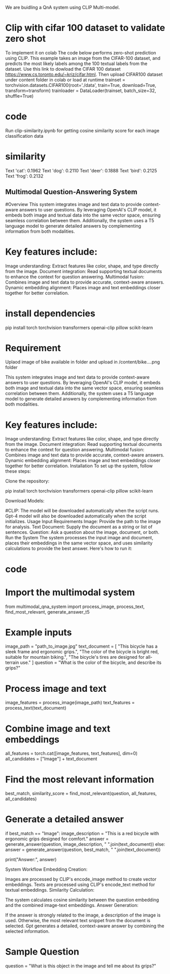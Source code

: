 We are buidling a QnA system using CLIP Multi-model. 
# Clip with cifar 100 dataset to validate zero shot 
To implement it on colab
The code below performs zero-shot prediction using CLIP. This example takes an image from the CIFAR-100 dataset, and predicts the most likely labels among the 100 textual labels from the dataset.
Use this link to dowload the CIFAR 100 dataset https://www.cs.toronto.edu/~kriz/cifar.html. Then upload CIFAR100 dataset under content folder in colab
or load at runtime
trainset = torchvision.datasets.CIFAR100(root='./data', train=True, download=True, transform=transform)
trainloader = DataLoader(trainset, batch_size=32, shuffle=True)
# code 
Run clip-similarity.ipynb for getting cosine similarity score for each image classification data
# similarity
 Text 'cat': 0.1962
   Text 'dog': 0.2110
   Text 'deer': 0.1888
   Text 'bird': 0.2125
   Text 'frog': 0.2132


## Multimodal Question-Answering System
#Overview
This system integrates image and text data to provide context-aware answers to user questions. By leveraging OpenAI's CLIP model, it embeds both image and textual data into the same vector space, ensuring seamless correlation between them. Additionally, the system uses a T5 language model to generate detailed answers by complementing information from both modalities.

# Key features include:

Image understanding: Extract features like color, shape, and type directly from the image.
Document integration: Read supporting textual documents to enhance the context for question answering.
Multimodal fusion: Combines image and text data to provide accurate, context-aware answers.
Dynamic embedding alignment: Places image and text embeddings closer together for better correlation.

# install dependencies
pip install torch torchvision transformers openai-clip pillow scikit-learn

# Requirement
Uplaod image of bike available in folder and upload in /content/bike....png folder


This system integrates image and text data to provide context-aware answers to user questions. By leveraging OpenAI's CLIP model, it embeds both image and textual data into the same vector space, ensuring seamless correlation between them. Additionally, the system uses a T5 language model to generate detailed answers by complementing information from both modalities.

# Key features include:

Image understanding: Extract features like color, shape, and type directly from the image.
Document integration: Read supporting textual documents to enhance the context for question answering.
Multimodal fusion: Combines image and text data to provide accurate, context-aware answers.
Dynamic embedding alignment: Places image and text embeddings closer together for better correlation.
Installation
To set up the system, follow these steps:

Clone the repository:

pip install torch torchvision transformers openai-clip pillow scikit-learn

Download Models:

#CLIP: The model will be downloaded automatically when the script runs.
Gpt-4 model will also be downloaded automatically when the script initializes.
Usage
Input Requirements
Image: Provide the path to the image for analysis.
Text Document: Supply the document as a string or list of sentences.
Question: Ask a question about the image, document, or both.
Run the System
The system processes the input image and document, places their embeddings in the same vector space, and uses similarity calculations to provide the best answer. Here's how to run it:

# code
# Import the multimodal system
from multimodal_qna_system import process_image, process_text, find_most_relevant, generate_answer_t5

# Example inputs
image_path = "path_to_image.jpg"
text_document = [
    "This bicycle has a sleek frame and ergonomic grips.",
    "The color of the bicycle is bright red, suitable for mountain biking.",
    "The bicycle's tires are designed for all-terrain use."
]
question = "What is the color of the bicycle, and describe its grips?"

# Process image and text
image_features = process_image(image_path)
text_features = process_text(text_document)

# Combine image and text embeddings
all_features = torch.cat([image_features, text_features], dim=0)
all_candidates = ["Image"] + text_document

# Find the most relevant information
best_match, similarity_score = find_most_relevant(question, all_features, all_candidates)

# Generate a detailed answer
if best_match == "Image":
    image_description = "This is a red bicycle with ergonomic grips designed for comfort."
    answer = generate_answer(question, image_description, " ".join(text_document))
else:
    answer = generate_answer(question, best_match, " ".join(text_document))

print("Answer:", answer)

System Workflow
Embedding Creation:

Images are processed by CLIP's encode_image method to create vector embeddings.
Texts are processed using CLIP's encode_text method for textual embeddings.
Similarity Calculation:

The system calculates cosine similarity between the question embedding and the combined image-text embeddings.
Answer Generation:

If the answer is strongly related to the image, a description of the image is used.
Otherwise, the most relevant text snippet from the document is selected.
Gpt generates a detailed, context-aware answer by combining the selected information.

# Sample Question
question = "What is this object in the image and tell me about its grips?"
